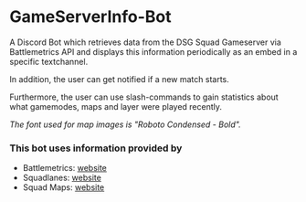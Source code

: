 # GameServerInfo-Bot

A Discord Bot which retrieves data from the DSG Squad Gameserver via Battlemetrics API and displays this information periodically as an embed in a specific textchannel.

In addition, the user can get notified if a new match starts.

Furthermore, the user can use slash-commands to gain statistics about what gamemodes, maps and layer were played recently.

*The font used for map images is "Roboto Condensed - Bold".*

### This bot uses information provided by 

- Battlemetrics: [website](https://battlemetrics.com)
- Squadlanes: [website](https://squadlanes.com/#map=Narva&layer=RAAS+v1)
- Squad Maps: [website](https://squadmaps.com)
